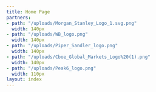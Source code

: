 ```yaml
---
title: Home Page
partners:
- path: "/uploads/Morgan_Stanley_Logo_1.svg.png"
  width: 140px
- path: "/uploads/WB_logo.png"
  width: 140px
- path: "/uploads/Piper_Sandler_logo.png"
  width: 140px
- path: "/uploads/Cboe_Global_Markets_Logo%20(1).png"
  width: 140px
- path: "/uploads/Peak6_logo.png"
  width: 110px
layout: index
---
```


